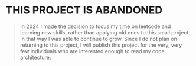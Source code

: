 # THIS PROJECT IS ABANDONED
> In 2024 I made the decision to focus my time on leetcode and learning new skills, rather than applying old ones to this small project. In that way I was able to continue to grow. Since I do not plan on returning to this project, I will publish this project for the very, very few individuals who are interested enough to read my code architecture.
